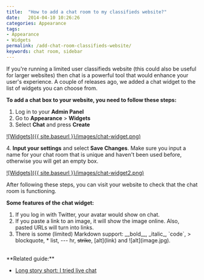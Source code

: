 ```yaml
---
title:  "How to add a chat room to my classifieds website?"
date:   2014-04-10 10:26:26
categories: Appearance
tags: 
- Appearance
- Widgets
permalink: /add-chat-room-classifieds-website/
keywords: chat room, sidebar
---
```

If you're running a limited user classifieds website (this could also be useful for larger websites) then chat is a powerful tool that would enhance your user's experience. A couple of releases ago, we added a chat widget to the list of widgets you can choose from.

**To add a chat box to your website, you need to follow these steps:** 

1. Log in to your **Admin Panel** 
2. Go to **Appearance** > **Widgets** 
3. Select **Chat** and press **Create** 

<a href="{{ site.baseurl }}/images/chat-widget.png" class="thumbnail gallery-item" data-gallery>
![Widgets]({{ site.baseurl }}/images/chat-widget.png)
</a>

4\. **Input your settings** and select **Save Changes**. Make sure you input a name for your chat room that is unique and haven't been used before, otherwise you will get an empty box.

<a href="{{ site.baseurl }}/images/chat-widget2.png" class="thumbnail gallery-item" data-gallery>
![Widgets]({{ site.baseurl }}/images/chat-widget2.png)
</a>

After following these steps, you can visit your website to check that the chat room is functioning. 

**Some features of the chat widget:**

1. If you log in with Twitter, your avatar would show on chat.
2. If you paste a link to an image, it will show the image online. Also, pasted URLs will turn into links.
3. There is some (limited) Markdown support: \_\_bold\_\_, \_italic\_, \`code\`, \> blockquote, * list, --- hr, ~~strike~~, [alt]\(link) and ![alt]\(image.jpg).

<br>
**Related guide:**

  * [Long story short: I tried live chat](http://open-classifieds.com/2014/06/26/long-story-short-i-tried-ive-chat/)
  
  
